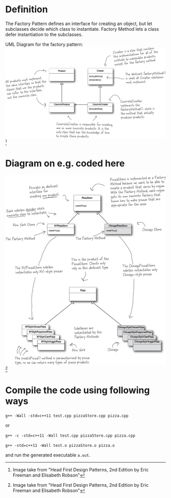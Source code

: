 # Definition
The Factory Pattern defines an interface for creating an object, but let subclasses decide which class to instantiate. Factory Method lets a class defer instantiation to the subclasses.

UML Diagram for the factory pattern:
![Factory Pattern UML Diagram](/factory-pattern/factory/factorypattern.png)[^1]

# Diagram on e.g. coded here
![Pizza Store in Factory Pattern](/factory-pattern/factory/pizzastore.png)[^1]

# Compile the code using following ways
`g++ -Wall -std=c++11 test.cpp pizzaStore.cpp pizza.cpp`

or

`g++ -c -std=c++11 -Wall test.cpp pizzaStore.cpp pizza.cpp`

`g++ -std=c++11 -Wall test.o pizzaStore.o pizza.o`

and run the generated executable `a.out`.


[^1]: Image take from "Head First Design Patterns, 2nd Edition by Eric Freeman and Elisabeth Robson"